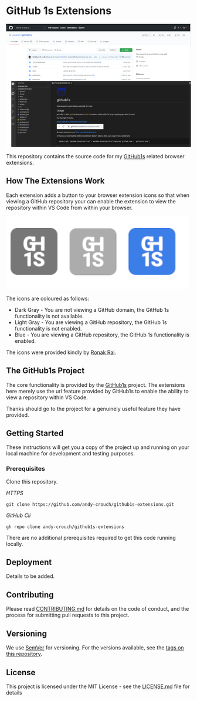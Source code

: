 # GitHub 1s Extensions

![GitHub 1s Extensions](screenshot.png)

This repository contains the source code for my [GitHub1s](https://github.com/conwnet/github1s) related browser extensions.

## How The Extensions Work

Each extension adds a button to your browser extension icons so that when viewing a GitHub repository your can enable the extension to view the repository within VS Code from within your browser.

![screenshot](browser-extension-icons.png)

The icons are coloured as follows:

- Dark Gray - You are not viewing a GitHub domain, the GitHub 1s functionality is not available.
- Light Gray - You are viewing a GitHub repository, the GitHub 1s functionality is not enabled.
- Blue - You are viewing a GitHub repository, the GitHub 1s functionality is enabled.

The icons were provided kindly by [Ronak Rai](https://www.linkedin.com/in/ronak-rai/).

## The GitHub1s Project

The core functionality is provided by the [GitHub1s](https://github.com/conwnet/github1s) project. The extensions here merely use the url feature provided by GitHub1s to enable the ability to view a repository within VS Code.

Thanks should go to the project for a genuinely useful feature they have provided.

## Getting Started

These instructions will get you a copy of the project up and running on your local machine for development and testing purposes.

### Prerequisites

Clone this repository.

_HTTPS_

```
git clone https://github.com/andy-crouch/github1s-extensions.git
```

_GitHub Cli_

```
gh repo clone andy-crouch/github1s-extensions
```

There are no additional prerequisites required to get this code running locally.

## Deployment

Details to be added.

## Contributing

Please read [CONTRIBUTING.md](/CONTRIBUTING.md) for details on the code of conduct, and the process for submitting pull requests to this project.

## Versioning

We use [SemVer](http://semver.org/) for versioning. For the versions available, see the [tags on this repository](https://github.com/andy-crouch/github1s-extensions/releases).

## License

This project is licensed under the MIT License - see the [LICENSE.md](LICENSE.md) file for details
